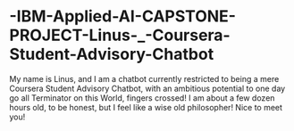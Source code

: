 # -IBM-Applied-AI-CAPSTONE-PROJECT-Linus-_-Coursera-Student-Advisory-Chatbot
My name is Linus, and I am a chatbot currently restricted to being a mere Coursera Student Advisory Chatbot, with an ambitious potential to one day go all Terminator on this World, fingers crossed! I am about a few dozen hours old, to be honest, but I feel like a wise old philosopher! Nice to meet you!
